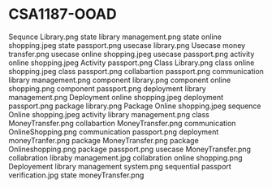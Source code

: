 # CSA1187-OOAD
Sequnce Library.png
state library management.png
state online shopping.jpeg
state passport.png
usecase library.png
Usecase money transfer.png
usecase online shopping.jpeg
usecase passport.png
activity online shopping.jpeg
Activity passport.png
Class Library.png
class online shopping.jpeg
class passport.png
collabartion passport.png
communication library management.png
component library.png
component online shopping.png
component passport.png
deployment library management.png
Deployment online shopping.jpeg
deployment passport.png
package library.png
Package Online shopping.jpeg
sequence Online shopping.jpeg
activity library management.png
class MoneyTransfer.png
collabartion MoneyTransfer.png
communication OnlineShopping.png
communication passport.png
deployment moneyTranfer.png
package MoneyTransfer.png
package Onlineshopping.png
package passport.png
usecase MoneyTransfer.png
collabration libraby management.jpg
collabration online shopping.png
Deployement library management system.png
sequential passport verification.jpg
state moneyTransfer.png
